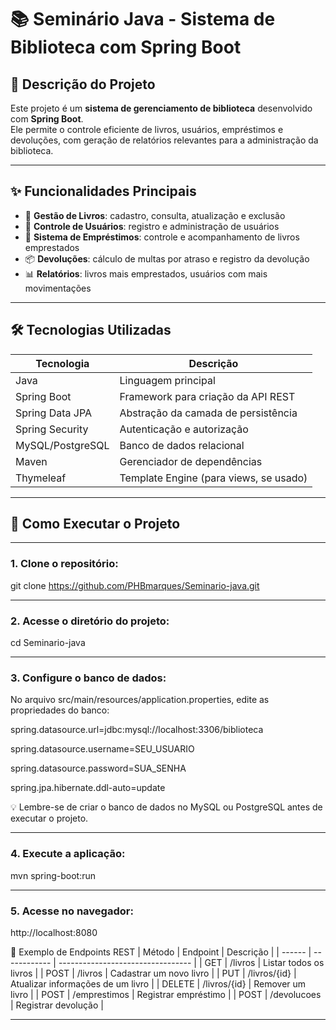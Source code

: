 # 📚 Seminário Java - Sistema de Biblioteca com Spring Boot

## 🧾 Descrição do Projeto

Este projeto é um **sistema de gerenciamento de biblioteca** desenvolvido com **Spring Boot**.  
Ele permite o controle eficiente de livros, usuários, empréstimos e devoluções, com geração de relatórios relevantes para a administração da biblioteca.

---

## ✨ Funcionalidades Principais

- 📖 **Gestão de Livros**: cadastro, consulta, atualização e exclusão  
- 👥 **Controle de Usuários**: registro e administração de usuários  
- 🔁 **Sistema de Empréstimos**: controle e acompanhamento de livros emprestados  
- 📦 **Devoluções**: cálculo de multas por atraso e registro da devolução  
- 📊 **Relatórios**: livros mais emprestados, usuários com mais movimentações

---

## 🛠️ Tecnologias Utilizadas

| Tecnologia       | Descrição                                  |
|------------------|----------------------------------------------|
| Java             | Linguagem principal                         |
| Spring Boot      | Framework para criação da API REST          |
| Spring Data JPA  | Abstração da camada de persistência         |
| Spring Security  | Autenticação e autorização                  |
| MySQL/PostgreSQL | Banco de dados relacional                   |
| Maven            | Gerenciador de dependências                 |
| Thymeleaf        | Template Engine (para views, se usado)      |

---

## 🚀 Como Executar o Projeto
---

### 1. Clone o repositório:

git clone https://github.com/PHBmarques/Seminario-java.git

---

### 2. Acesse o diretório do projeto:

cd Seminario-java

---

### 3. Configure o banco de dados:

No arquivo src/main/resources/application.properties, edite as propriedades do banco:

spring.datasource.url=jdbc:mysql://localhost:3306/biblioteca

spring.datasource.username=SEU_USUARIO

spring.datasource.password=SUA_SENHA

spring.jpa.hibernate.ddl-auto=update


💡 Lembre-se de criar o banco de dados no MySQL ou PostgreSQL antes de executar o projeto.

---

### 4. Execute a aplicação:

mvn spring-boot:run

---

### 5. Acesse no navegador:

http://localhost:8080

🧠 Exemplo de Endpoints REST
| Método | Endpoint     | Descrição                         |
| ------ | ------------ | --------------------------------- |
| GET    | /livros      | Listar todos os livros            |
| POST   | /livros      | Cadastrar um novo livro           |
| PUT    | /livros/{id} | Atualizar informações de um livro |
| DELETE | /livros/{id} | Remover um livro                  |
| POST   | /emprestimos | Registrar empréstimo              |
| POST   | /devolucoes  | Registrar devolução               |

---
